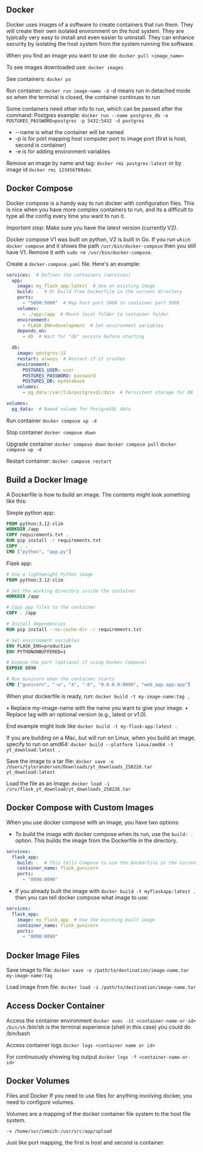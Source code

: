 ## Docker

Docker uses images of a software to create containers that run them. They will create their own isolated environment on the host system. They are typically very easy to install and even easier to uninstall. They can enhance security by isolating the host system from the system running the software.

When you find an image you want to use do:
``docker pull <image_name>``

To see images downloaded use:
``docker images``

See containers:
``docker ps``

Run container:
``docker run image-name -d``
-d means run in detached mode so when the terminal is closed, the container continues to run

Some containers need other info to run, which can be passed after the command:
Postgres example:
``docker run --name postgres_db -e POSTGRES_PASSWORD=postgres -p 5432:5432 -d postgres``

- --name is what the container will be named
- -p is for port mapping host computer port to image port (first is host, second is container)
- -e is for adding environment variables

Remove an image by name and tag: ``docker rmi postgres:latest`` or by image id ``docker rmi 123456789abc``


## Docker Compose

Docker compose is a handy way to run docker with configuration files.
This is nice when you have more complex containers to run, and its a difficult to type all the config 
every time you want to run it.

*Important step:* Make sure you have the latest version (currently V2).

Docker compose V1 was built on python, V2 is built in Go. If you run ``which docker compose`` 
and it shows the path ``/usr/bin/docker-compose`` then you still have V1. Remove it
with ``sudo rm /usr/bin/docker-compose``.

Create a ``docker-compose.yaml`` file. Here's an example:

```yaml
services:  # Defines the containers (services)
  app:
    image: my_flask_app:latest  # Use an existing image
    build: .  # Or build from Dockerfile in the current directory
    ports:
      - "5000:5000"  # Map host port 5000 to container port 5000
    volumes:
      - ./app:/app  # Mount local folder to container folder
    environment:
      - FLASK_ENV=development  # Set environment variables
    depends_on:
      - db  # Wait for "db" service before starting

  db:
    image: postgres:15
    restart: always  # Restart if it crashes
    environment:
      POSTGRES_USER: user
      POSTGRES_PASSWORD: password
      POSTGRES_DB: mydatabase
    volumes:
      - pg_data:/var/lib/postgresql/data  # Persistent storage for DB

volumes:
  pg_data:  # Named volume for PostgreSQL data

```

Run container
``docker compose up -d``

Stop container
``docker compose down``

Upgrade container
``docker compose down``
``docker compose pull``
``docker compose up -d``

Restart container: ``docker compose restart``


## Build a Docker Image

A Dockerfile is how to build an image. The contents might look something like this:

Simple python app:
```dockerfile
FROM python:3.12-slim
WORKDIR /app
COPY requirements.txt .
RUN pip install -r requirements.txt
COPY . .
CMD ["python", "app.py"]
```

Flask app:
```dockerfile
# Use a lightweight Python image
FROM python:3.12-slim

# Set the working directory inside the container
WORKDIR /app

# Copy app files to the container
COPY . /app

# Install dependencies
RUN pip install --no-cache-dir -r requirements.txt

# Set environment variables
ENV FLASK_ENV=production
ENV PYTHONUNBUFFERED=1

# Expose the port (optional if using Docker Compose)
EXPOSE 8090

# Run Gunicorn when the container starts
CMD ["gunicorn", "-w", "4", "-b", "0.0.0.0:8090", "web_app.app:app"]
```

When your dockerfile is ready, run: ``docker build -t my-image-name:tag .``

• Replace my-image-name with the name you want to give your image.
• Replace tag with an optional version (e.g., latest or v1.0).

End example might look like ``docker build -t my-flask-app:latest .``

If you are building on a Mac, but will run on Linux, when you build an image, specify to run on amd64:
``docker build --platform linux/amd64 -t yt_download:latest .``

Save the image to a tar file: 
``docker save -o /Users/tyleranderson/Downloads/yt_downloads_250226.tar yt_download:latest``

Load the file as an image: ``docker load -i /srv/flask_yt_download/yt_downloads_250226.tar``

## Docker Compose with Custom Images

When you use docker compose with an image, you have two options:

- To build the image with docker compose when its run, use the ``build: .`` option. 
This builds the image from the Dockerfile in the directory.
```yaml
services:
  flask_app:
    build: .  # This tells Compose to use the Dockerfile in the current directory
    container_name: flask_gunicorn
    ports:
      - "8090:8090"

```
- If you already built the image with ``docker build -t myflaskapp:latest .`` then you can tell docker compose
what image to use:
```yaml
services:
  flask_app:
    image: my_flask_app  # Use the existing built image
    container_name: flask_gunicorn
    ports:
      - "8090:8090"

```

## Docker Image Files

Save image to file:
``docker save -o /path/to/destination/image-name.tar my-image-name:tag``

Load image from file:
``docker load -i /path/to/destination/image-name.tar``


## Access Docker Container

Access the container environment ``docker exec -it <container-name-or-id> /bin/sh``
/bin/sh is the terminal experience (shell in this case) you could do /bin/bash

Access container logs
``docker logs <container name or id>``

For continuously showing log output
``docker logs -f <container-name-or-id>``

## Docker Volumes

Files and Docker
If you need to use files for anything involving docker, you need to configure volumes.

Volumes are a mapping of the docker container file system to the host file system.

``-v /home/svr/immich:/usr/src/app/upload``

Just like port mapping, the first is host and second is container.


